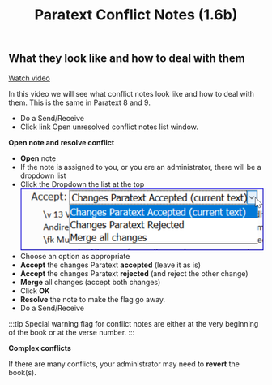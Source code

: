 ﻿---
title: Paratext Conflict Notes (1.6b)
---
## What they look like and how to deal with them
[Watch video](https://vimeo.com/438192934)

In this video we will see what conflict notes look like and how to deal with them. This is the same in Paratext 8 and 9.

-  Do a Send/Receive
-  Click link Open unresolved conflict notes list window.

**Open note and resolve conflict**

-  **Open** note
-  If the note is assigned to you, or you are an administrator, there will be a dropdown list
-  Click the Dropdown the list at the top  
    ![](../media/caa259a525d2752d85cb2e387a16e1d0.png)
-  Choose an option as appropriate
-  **Accept** the changes Paratext **accepted** (leave it as is)
-  **Accept** the changes Paratext **rejected** (and reject the other change)
-  **Merge** all changes (accept both changes)
-  Click **OK**
-  **Resolve** the note to make the flag go away.
-  Do a Send/Receive

:::tip
Special warning flag for conflict notes are either at the very beginning of the book or at the verse number.
:::

**Complex conflicts**

If there are many conflicts, your administrator may need to **revert** the book(s).
